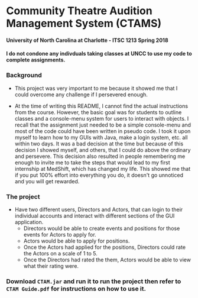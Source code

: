 # Community Theatre Audition Management System (CTAMS)
#### University of North Carolina at Charlotte - ITSC 1213 Spring 2018

#### I do not condone any indivduals taking classes at UNCC to use my code to complete assignments.

### Background
- This project was very important to me because it showed me that I could overcome any challenge if I persevered enough.

- At the time of writing this README, I cannot find the actual instructions from the course. However, the basic goal was
  for students to outline classes and a console-menu system for users to interact with objects. I recall that the assignment
  just needed to be a simple console-menu and most of the code could have been written in pseudo code. I took it upon myself
  to learn how to my GUIs with Java, make a login system, etc. all within two days. It was a bad decision at the time but
  because of this decision I showed myself, and others, that I could do above the ordinary and persevere. This decision also
  resulted in people remembering me enough to invite me to take the steps that would lead to my first internship at MedShift,
  which has changed my life. This showed me that if you put 100% effort into everything you do, it doesn't go unnoticed and
  you will get rewarded.

### The project
 - Have two different users, Directors and Actors, that can login to their individual accounts and interact with different
   sections of the GUI application.
    - Directors would be able to create events and positions for those events for Actors to apply for.
    - Actors would be able to apply for positions.
    - Once the Actors had applied for the positions, Directors could rate the Actors on a scale of 1 to 5.
    - Once the Directors had rated the them, Actors would be able to view what their rating were.

### Download `CTAM.jar` and run it to run the project then refer to `CTAM Guide.pdf` for instructions on how to use it.
